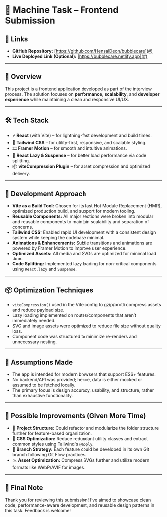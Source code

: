 # 🚀 Machine Task – Frontend Submission

## 🔗 Links

- **GitHub Repository:** [https://github.com/HensalDeon/bubblecare](#)
- **Live Deployed Link (Optional):** [https://bubblecare.netlify.app](#)

---

## 📌 Overview

This project is a frontend application developed as part of the interview process. The solution focuses on **performance**, **scalability**, and **developer experience** while maintaining a clean and responsive UI/UX.

---

## 🛠️ Tech Stack

- ⚡ **React** (with Vite) – for lightning-fast development and build times.
- 🎨 **Tailwind CSS** – for utility-first, responsive, and scalable styling.
- 🎞️ **Framer Motion** – for smooth and intuitive animations.
- 🧩 **React Lazy & Suspense** – for better load performance via code splitting.
- 📦 **viteCompression Plugin** – for asset compression and optimized delivery.

---

## 🧱 Development Approach

- **Vite as a Build Tool:** Chosen for its fast Hot Module Replacement (HMR), optimized production build, and support for modern tooling.
- **Reusable Components:** All major sections were broken into modular and reusable components to maintain scalability and separation of concerns.
- **Tailwind CSS:** Enabled rapid UI development with a consistent design system while keeping the codebase minimal.
- **Animations & Enhancements:** Subtle transitions and animations are powered by Framer Motion to improve user experience.
- **Optimized Assets:** All media and SVGs are optimized for minimal load time.
- **Code Splitting:** Implemented lazy loading for non-critical components using `React.lazy` and `Suspense`.

---

## 📦 Optimization Techniques

- `viteCompression()` used in the Vite config to gzip/brotli compress assets and reduce payload size.
- Lazy loading implemented on routes/components that aren’t immediately needed.
- SVG and image assets were optimized to reduce file size without quality loss.
- Component code was structured to minimize re-renders and unnecessary nesting.

---

## 🤔 Assumptions Made

- The app is intended for modern browsers that support ES6+ features.
- No backend/API was provided; hence, data is either mocked or assumed to be fetched locally.
- The primary focus is design accuracy, usability, and structure, rather than exhaustive functionality.

---

## 🔧 Possible Improvements (Given More Time)

- 📁 **Project Structure:** Could refactor and modularize the folder structure further for feature-based organization.
- 🎨 **CSS Optimization:** Reduce redundant utility classes and extract common styles using Tailwind's `@apply`.
- 🌿 **Branch Strategy:** Each feature could be developed in its own Git branch following Git Flow practices.
- 📉 **Asset Optimization:** Compress SVGs further and utilize modern formats like WebP/AVIF for images.

---

## 🙌 Final Note

Thank you for reviewing this submission! I’ve aimed to showcase clean code, performance-aware development, and reusable design patterns in this task. Feedback is welcome!